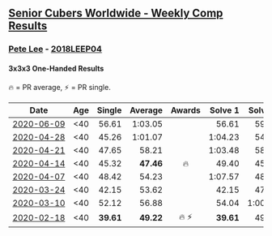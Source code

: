 <style>table {white-space: nowrap;}</style>

## [Senior Cubers Worldwide - Weekly Comp Results](/scw-comp/results/)
### [Pete Lee](README.md) - [2018LEEP04](https://www.worldcubeassociation.org/persons/2018LEEP04?event=333oh)
#### 3x3x3 One-Handed Results

<span style="white-space: nowrap;">🔥 = PR average</span>, <span style="white-space: nowrap;">⚡ = PR single</span>.

| Date | Age | Single | Average | Awards | Solve 1 | Solve 2 | Solve 3 | Solve 4 | Solve 5 | Video |
| :--: | :--: | --: | --: | :--: | --: | --: | --: | --: | --: | :-- |
| [2020-06-09](../../results/2020-06-09/333oh.md) | <40 | 56.61 | 1:03.05 |  | 56.61 | 59.91 | 1:11.89 | 57.36 | 1:15.61 | [Link](https://www.facebook.com/events/903549840109576?view=permalink&id=906717679792792) |
| [2020-04-28](../../results/2020-04-28/333oh.md) | <40 | 45.26 | 1:01.07 |  | 1:04.23 | 54.79 | 45.26 | 1:04.19 | 1:08.20 | [Link](https://www.facebook.com/events/535188653858103?view=permalink&id=537621523614816) |
| [2020-04-21](../../results/2020-04-21/333oh.md) | <40 | 47.65 | 58.21 |  | 1:03.48 | 58.10 | 53.06 | 1:13.49 | 47.65 | [Link](https://www.facebook.com/events/880278499062375?view=permalink&id=883323442091214) |
| [2020-04-14](../../results/2020-04-14/333oh.md) | <40 | 45.32 | **47.46** | 🔥 | 49.40 | 45.32 | 45.37 | 47.61 | 1:03.60 | [Link](https://www.facebook.com/events/982619255468618?view=permalink&id=985950998468777) |
| [2020-04-07](../../results/2020-04-07/333oh.md) | <40 | 48.42 | 54.23 |  | 1:07.57 | 48.42 | 57.56 | 49.01 | 56.11 | [Link](https://www.facebook.com/events/682716079141575?view=permalink&id=684811928931990) |
| [2020-03-24](../../results/2020-03-24/333oh.md) | <40 | 42.15 | 53.62 |  | 42.15 | 47.29 | 59.37 | 54.19 | 1:11.17 | [Link](https://www.facebook.com/events/212335450005639?view=permalink&id=216341602938357) |
| [2020-03-10](../../results/2020-03-10/333oh.md) | <40 | 52.12 | 56.88 |  | 54.04 | 1:00.99 | 52.12 | 57.47 | 59.14 | [Link](https://www.facebook.com/events/684510792316675?view=permalink&id=688409441926810) |
| [2020-02-18](../../results/2020-02-18/333oh.md) | <40 | **39.61** | **49.22** | 🔥 ⚡ | **39.61** | 49.21 | 1:19.88 | 47.50 | 50.96 | [Link](https://www.facebook.com/events/1618332754973681?view=permalink&id=1622571537883136) |


<!-- Global site tag (gtag.js) - Google Analytics -->
<script async src="https://www.googletagmanager.com/gtag/js?id=UA-86348435-3"></script>
<script>window.dataLayer = window.dataLayer || []; function gtag() {dataLayer.push(arguments);} gtag('js', new Date()); gtag('config', 'UA-86348435-3');</script>
